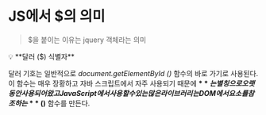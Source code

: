 # JS에서 $의 의미

> $을 붙이는 이유는 jquery 객체라는 의미

<aside> 💡 **달러 ($) 식별자**

달러 기호는 일반적으로 *document.getElementById ()* 함수의 바로 가기로 사용된다. 이 함수는 매우 장황하고 자바 스크립트에서 자주 사용되기 때문에 **$** 는 별칭으로 오랫동안 사용되어 왔고 JavaScript에서 사용할 수있는 많은 라이브러리는 DOM에서 요소를 참조하는 **$ ()** 함수를 만든다.

</aside>